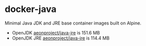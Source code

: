 # docker-java

Minimal Java JDK and JRE base container images built on Alpine.

- OpenJDK [aeonproject/java-jre](https://hub.docker.com/r/aeonproject/openjdk-jdk/) is 151.6 MB
- OpenJDK JRE [aeonproject/java-jre](https://hub.docker.com/r/aeonproject/openjdk-jre/) is 114.4 MB

